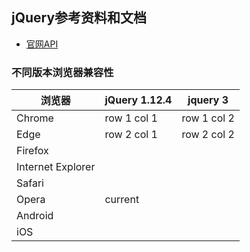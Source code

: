 ## jQuery参考资料和文档

- [官网API](https://api.jquery.com/)

### 不同版本浏览器兼容性

浏览器| jQuery 1.12.4  | jquery 3
---|---|---
Chrome | row 1 col 1 | row 1 col 2
Edge | row 2 col 1 | row 2 col 2
Firefox | |
Internet Explorer |  |
Safari |  | 
Opera | current |
Android | |
iOS | |
